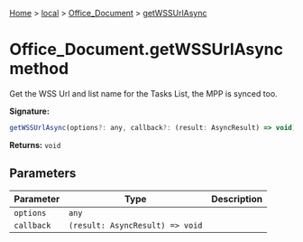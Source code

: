[Home](./index) &gt; [local](local.md) &gt; [Office\_Document](local.office_document.md) &gt; [getWSSUrlAsync](local.office_document.getwssurlasync.md)

# Office\_Document.getWSSUrlAsync method

Get the WSS Url and list name for the Tasks List, the MPP is synced too.

**Signature:**
```javascript
getWSSUrlAsync(options?: any, callback?: (result: AsyncResult) => void): void;
```
**Returns:** `void`

## Parameters

|  Parameter | Type | Description |
|  --- | --- | --- |
|  `options` | `any` |  |
|  `callback` | `(result: AsyncResult) => void` |  |

